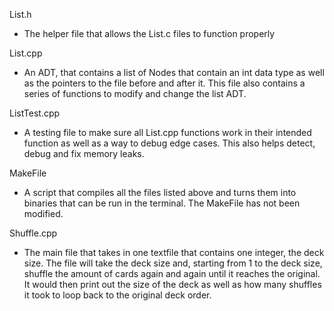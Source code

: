 List.h
- The helper file that allows the List.c files to function properly

List.cpp
- An ADT, that contains a list of Nodes that contain an int data type as well as the pointers to the file before and after it. This file also contains a series of functions to modify and change the list ADT. 

ListTest.cpp
- A testing file to make sure all List.cpp functions work in their intended function as well as a way to debug edge cases. This also helps
detect, debug and fix memory leaks.
 
MakeFile
- A script that compiles all the files listed above and turns them into binaries that can be run in the terminal. The MakeFile has not been modified.

Shuffle.cpp
- The main file that takes in one textfile that contains one integer, the deck size. The file will take the deck size and, starting from 1 
to the deck size, shuffle the amount of cards again and again until it reaches the original. It would then print out the size of the deck as well as how many shuffles it took to loop back to the original deck order.
